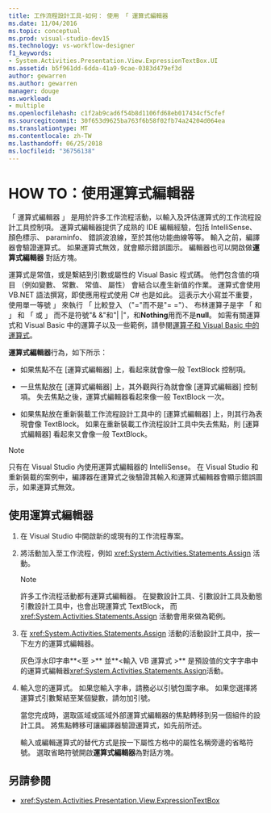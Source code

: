 ```yaml
---
title: 工作流程設計工具-如何： 使用 「 運算式編輯器
ms.date: 11/04/2016
ms.topic: conceptual
ms.prod: visual-studio-dev15
ms.technology: vs-workflow-designer
f1_keywords:
- System.Activities.Presentation.View.ExpressionTextBox.UI
ms.assetid: b5f961dd-6dda-41a9-9cae-0383d479ef3d
author: gewarren
ms.author: gewarren
manager: douge
ms.workload:
- multiple
ms.openlocfilehash: c1f2ab9cad6f54b8d1106fd68eb017434cf5cfef
ms.sourcegitcommit: 30f653d9625ba763f6b58f02fb74a24204d064ea
ms.translationtype: MT
ms.contentlocale: zh-TW
ms.lasthandoff: 06/25/2018
ms.locfileid: "36756138"
---
```

# <a name="how-to-use-the-expression-editor"></a>HOW TO：使用運算式編輯器

「 運算式編輯器 」 是用於許多工作流程活動，以輸入及評估運算式的工作流程設計工具控制項。 運算式編輯器提供了成熟的 IDE 編輯經驗，包括 IntelliSense、 顏色標示、 paraminfo、 錯誤波浪線，至於其他功能曲線等等。 輸入之前，編譯器會驗證運算式。 如果運算式無效，就會顯示錯誤圖示。 編輯器也可以開啟做**運算式編輯器** 對話方塊。

運算式是常值，或是繫結到引數或屬性的 Visual Basic 程式碼。 他們包含值的項目 （例如變數、 常數、 常值、 屬性） 會結合以產生新值的作業。 運算式會使用 VB.NET 語法撰寫，即使應用程式使用 C# 也是如此。 這表示大小寫並不重要，使用單一等號 」 來執行 「 比較登入 （"="而不是"= ="）、 布林運算子是字 「 和 」 和 「 或 」 而不是符號"& &"和"| |"，和**Nothing**用而不是**null**。 如需有關運算式和 Visual Basic 中的運算子以及一些範例，請參閱[運算子和 Visual Basic 中的運算式](/previous-versions/visualstudio/visual-studio-2010/a1w3te48(v=vs.100))。

**運算式編輯器**行為，如下所示：

- 如果焦點不在 [運算式編輯器] 上，看起來就會像一般 TextBlock 控制項。

- 一旦焦點放在 [運算式編輯器] 上，其外觀與行為就會像 [運算式編輯器] 控制項。 失去焦點之後，運算式編輯器看起來像一般 TextBlock 一次。

- 如果焦點放在重新裝載工作流程設計工具中的 [運算式編輯器] 上，則其行為表現會像 TextBlock。 如果在重新裝載工作流程設計工具中失去焦點，則 [運算式編輯器] 看起來又會像一般 TextBlock。

> [!NOTE]
> 只有在 Visual Studio 內使用運算式編輯器的 IntelliSense。 在 Visual Studio 和重新裝載的案例中，編譯器在運算式之後驗證其輸入和運算式編輯器會顯示錯誤圖示，如果運算式無效。

## <a name="use-the-expression-editor"></a>使用運算式編輯器

1.  在 Visual Studio 中開啟新的或現有的工作流程專案。

2.  將活動加入至工作流程，例如 <xref:System.Activities.Statements.Assign> 活動。

    > [!NOTE]
    > 許多工作流程活動都有運算式編輯器。 在變數設計工具、引數設計工具及動態引數設計工具中，也會出現運算式 TextBlock， 而 <xref:System.Activities.Statements.Assign> 活動會用來做為範例。

3.  在 <xref:System.Activities.Statements.Assign> 活動的活動設計工具中，按一下左方的運算式編輯器。

     灰色浮水印字串**\<至 >** 並**\<輸入 VB 運算式 >** 是預設值的文字字串中的運算式編輯器<xref:System.Activities.Statements.Assign>活動。

4.  輸入您的運算式。 如果您輸入字串，請務必以引號包圍字串。 如果您選擇將運算式引數繫結至某個變數，請勿加引號。

     當您完成時，選取區域或區域外部運算式編輯器的焦點轉移到另一個組件的設計工具。 將焦點轉移可讓編譯器驗證運算式，如先前所述。

     輸入或編輯運算式的替代方式是按一下屬性方格中的屬性名稱旁邊的省略符號。 選取省略符號開啟**運算式編輯器**為對話方塊。

## <a name="see-also"></a>另請參閱

- <xref:System.Activities.Presentation.View.ExpressionTextBox>